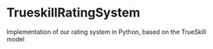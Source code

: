 # TrueskillRatingSystem
Implementation of our rating system in Python, based on the TrueSkill model
